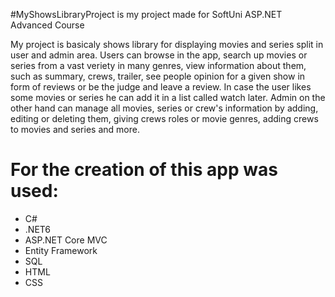 #MyShowsLibraryProject is my project made for SoftUni ASP.NET Advanced Course

My project is basicaly shows library for displaying movies and series split in user and admin area. 
Users can browse in the app, search up movies or series from a vast veriety in many genres,
view information about them, such as summary, crews, trailer, see people opinion for a given show in
form of reviews or be the judge and leave a review. In case the user likes some movies or series he can add
it in a list called watch later. Admin on the other hand can manage all movies, series or crew's information 
by adding, editing or deleting them, giving crews roles or movie genres, adding crews to movies and series and more.

# For the creation of this app was used: 
- C#
- .NET6
- ASP.NET Core MVC
- Entity Framework
- SQL
- HTML
- CSS
